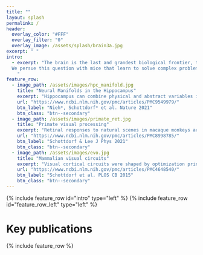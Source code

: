 ```yaml
---
title: ""
layout: splash
permalink: /
header:
  overlay_color: "#FFF"
  overlay_filter: "0"
  overlay_image: /assets/splash/brain3a.jpg
excerpt: " "
intro: 
  - excerpt: "The brain is the last and grandest biological frontier, the most complex thing we have yet discovered in our universe. It is where decision making happens. Psychology exists, in large part, to help us understand what is behind our decisions. The Schottdorf Laboratory’s mission is to link the psychology of decision making to cellular phenomena at a micro level. To do so, we use animal models.<br/><br/> Animals, too, are capable of amazing feats of perception, reasoning and planning. If you ever had mice in your kitchen, you will know what we are talking about. How do they do that? And how are these processes instantiated by the coordinated activity of single neurons?<br/><br/>
  We persue this question with mice that learn to solve complex problems in virtual reality (VR). With the assistance of our furry colleages, we meld the sciences of animal behavior in VR, neurophysiology, computation, and artificial intelligence to explore the neural computations underlying perception. Welcome to the Schottdorf Laboratory! <br/><br/> <center><b>We are recruiting graduate students. Contact Manuel if you are interested in joining the lab!</b></center>
    "
feature_row:
  - image_path: /assets/images/hpc_manifold.jpg
    title: "Neural Manifolds in the Hippocampus"
    excerpt: "Hippocampus can combine physical and abstract variables into the same cognitive map, instantiated as a neural manifold."
    url: "https://www.ncbi.nlm.nih.gov/pmc/articles/PMC9549979/"
    btn_label: "Nieh*, Schottdorf* et al. Nature 2021"
    btn_class: "btn--secondary"
  - image_path: /assets/images/primate_ret.jpg
    title: "Primate visual processing"
    excerpt: "Retinal responses to natural scenes in macaque monkeys are primarily driven by temporal variations though eye movements and gaze shifts."
    url: "https://www.ncbi.nlm.nih.gov/pmc/articles/PMC8998785/"
    btn_label: "Schottdorf & Lee J Phys 2021"
    btn_class: "btn--secondary"
  - image_path: /assets/images/evo.jpg
    title: "Mammalian visual circuits"
    excerpt: "Visual cortical circuits were shaped by optimization principles on evolutionary time scales beginning in the earliest phases of mammalian ancestry."
    url: "https://www.ncbi.nlm.nih.gov/pmc/articles/PMC4648540/"
    btn_label: "Schottdorf et al. PLOS CB 2015"
    btn_class: "btn--secondary"
---
```

{% include feature_row id="intro" type="left" %}
{% include feature_row id="feature_row_left" type="left" %}
# Key publications
{% include feature_row %}